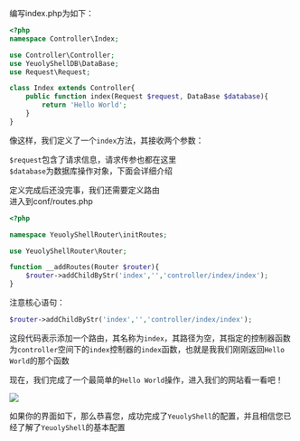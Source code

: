 编写index.php为如下：

```php
<?php
namespace Controller\Index;

use Controller\Controller;
use YeuolyShellDB\DataBase;
use Request\Request;

class Index extends Controller{
    public function index(Request $request, DataBase $database){
        return 'Hello World';
    }
}
```

像这样，我们定义了一个`index`方法，其接收两个参数：

`$request`包含了请求信息，请求传参也都在这里<br>
`$database`为数据库操作对象，下面会详细介绍<br>

定义完成后还没完事，我们还需要定义路由<br>
进入到conf/routes.php
```php
<?php

namespace YeuolyShellRouter\initRoutes;

use YeuolyShellRouter\Router;

function __addRoutes(Router $router){
    $router->addChildByStr('index','','controller/index/index');
}
```

注意核心语句：
```php
$router->addChildByStr('index','','controller/index/index');
```
这段代码表示添加一个路由，其名称为`index`，其路径为空，其指定的控制器函数为`controller`空间下的`index`控制器的`index`函数，也就是我我们刚刚返回`Hello World`的那个函数

现在，我们完成了一个最简单的`Hello World`操作，进入我们的网站看一看吧！

![](https://yeuoly.oss-cn-beijing.aliyuncs.com/csust2020/homework/20201220/bb7b1c55b514b4274817f6b314ca0f70.png)

如果你的界面如下，那么恭喜您，成功完成了`YeuolyShell`的配置，并且相信您已经了解了`YeuolyShell`的基本配置